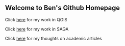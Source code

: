 ## Welcome to Ben's Github Homepage

Click [here](GQIS.md) for my work in QGIS

Click [here](SAGA.md) for my work in SAGA

Click [here](academia.md) for my thoughts on academic articles
